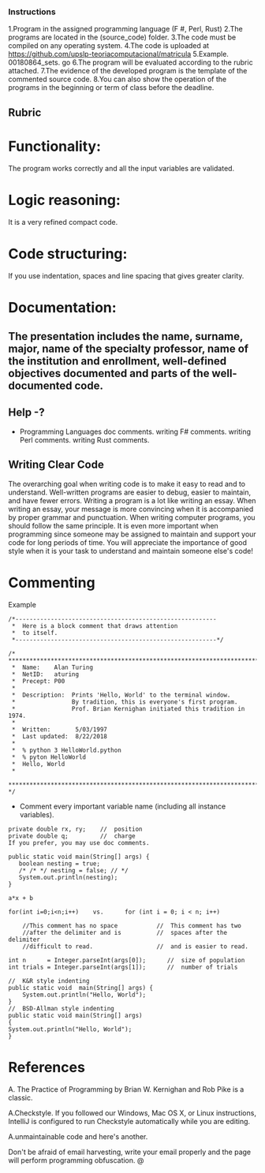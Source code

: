 ### Instructions
1.Program in the assigned programming language (F #, Perl, Rust)
2.The programs are located in the (source_code) folder.
3.The code must be compiled on any operating system.
4.The code is uploaded at https://github.com/upslp-teoriacomputacional/matricula
5.Example. 00180864_sets. go
6.The program will be evaluated according to the rubric attached.
7.The evidence of the developed program is the template of the commented source code.
8.You can also show the operation of the programs in the beginning or term of class before the deadline.
## Rubric
# Functionality:
The program works correctly and all the input variables are validated.

# Logic reasoning:
It is a very refined compact code.

# Code structuring:
If you use indentation, spaces and line spacing that gives greater clarity.

# Documentation:
## The presentation includes the name, surname, major, name of the specialty professor, name of the institution and enrollment, well-defined objectives documented and parts of the well-documented code.
## Help -?
* Programming Languages doc comments.
writing F# comments.
writing Perl comments.
writing Rust comments.
## Writing Clear Code
The overarching goal when writing code is to make it easy to read and to understand. Well-written programs are easier to debug, easier to maintain, and have fewer errors. Writing a program is a lot like writing an essay. When writing an essay, your message is more convincing when it is accompanied by proper grammar and punctuation. When writing computer programs, you should follow the same principle. It is even more important when programming since someone may be assigned to maintain and support your code for long periods of time. You will appreciate the importance of good style when it is your task to understand and maintain someone else's code!

# Commenting
Example
```
/*---------------------------------------------------------
 *  Here is a block comment that draws attention
 *  to itself.
 *---------------------------------------------------------*/
```
```
/* *****************************************************************************
 *  Name:    Alan Turing
 *  NetID:   aturing
 *  Precept: P00
 *
 *  Description:  Prints 'Hello, World' to the terminal window.
 *                By tradition, this is everyone's first program.
 *                Prof. Brian Kernighan initiated this tradition in 1974.
 *
 *  Written:       5/03/1997
 *  Last updated:  8/22/2018
 *
 *  % python 3 HelloWorld.python
 *  % pyton HelloWorld
 *  Hello, World
 *
 **************************************************************************** */
```
* Comment every important variable name (including all instance variables).
```
private double rx, ry;    //  position
private double q;         //  charge
If you prefer, you may use doc comments.
```
```
public static void main(String[] args) { 
   boolean nesting = true;
   /* /* */ nesting = false; // */ 
   System.out.println(nesting);
} 
```
```
a*x + b
```
```
for(int i=0;i<n;i++)    vs.      for (int i = 0; i < n; i++)
```
```
    //This comment has no space           //  This comment has two 
    //after the delimiter and is          //  spaces after the delimiter
    //difficult to read.                  //  and is easier to read.
```
```
int n      = Integer.parseInt(args[0]);      //  size of population
int trials = Integer.parseInt(args[1]);      //  number of trials
```
```
//  K&R style indenting                   
public static void  main(String[] args) {
    System.out.println("Hello, World");
}
//  BSD-Allman style indenting
public static void main(String[] args)
{
System.out.println("Hello, World");
}
```

# References
A. The Practice of Programming by Brian W. Kernighan and Rob Pike is a classic.

A.Checkstyle. If you followed our Windows, Mac OS X, or Linux instructions, IntelliJ is configured to run Checkstyle automatically while you are editing.

A.unmaintainable code and here's another.

Don't be afraid of email harvesting, write your email properly and the page will perform programming obfuscation.
@